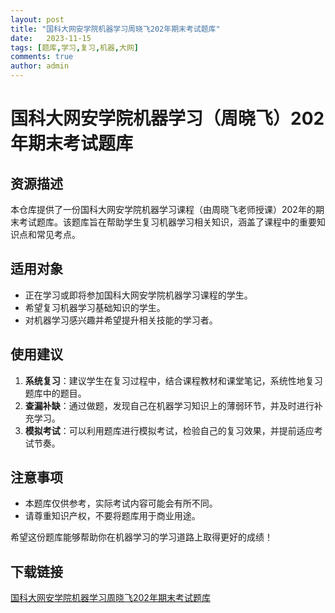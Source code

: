 ```yaml
---
layout: post
title: "国科大网安学院机器学习周晓飞202年期末考试题库"
date:   2023-11-15
tags: [题库,学习,复习,机器,大网]
comments: true
author: admin
---
```

# 国科大网安学院机器学习（周晓飞）202年期末考试题库

## 资源描述

本仓库提供了一份国科大网安学院机器学习课程（由周晓飞老师授课）202年的期末考试题库。该题库旨在帮助学生复习机器学习相关知识，涵盖了课程中的重要知识点和常见考点。

## 适用对象

- 正在学习或即将参加国科大网安学院机器学习课程的学生。
- 希望复习机器学习基础知识的学生。
- 对机器学习感兴趣并希望提升相关技能的学习者。

## 使用建议

1. **系统复习**：建议学生在复习过程中，结合课程教材和课堂笔记，系统性地复习题库中的题目。
2. **查漏补缺**：通过做题，发现自己在机器学习知识上的薄弱环节，并及时进行补充学习。
3. **模拟考试**：可以利用题库进行模拟考试，检验自己的复习效果，并提前适应考试节奏。

## 注意事项

- 本题库仅供参考，实际考试内容可能会有所不同。
- 请尊重知识产权，不要将题库用于商业用途。

希望这份题库能够帮助你在机器学习的学习道路上取得更好的成绩！

## 下载链接

[国科大网安学院机器学习周晓飞202年期末考试题库](https://pan.quark.cn/s/63991066d346)